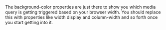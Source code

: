 The background-color properties are just there to show you which media query is getting triggered based on your browser width. You should replace this with properties like width display and column-width and so forth once you start getting into it.
